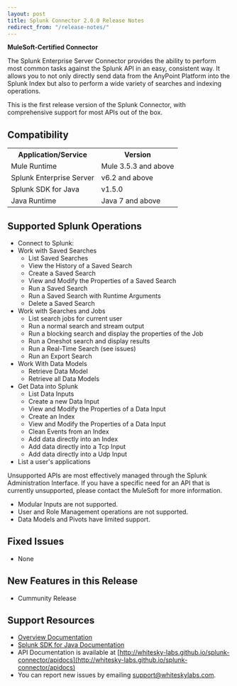 ```yaml
---
layout: post
title: Splunk Connector 2.0.0 Release Notes
redirect_from: "/release-notes/"
---
```



**MuleSoft-Certified Connector**

The Splunk Enterprise Server Connector provides the ability to perform most common tasks against the Splunk API in an easy, consistent way. It allows you to not only directly send data from the AnyPoint Platform into the Splunk Index but also to perform a wide variety of searches and indexing operations.

This is the first release version of the Splunk Connector, with comprehensive support for most APIs out of the box.

## Compatibility

<table>
    <tr>
        <th>Application/Service</th>
        <th>Version</th>
    </tr>
    <tr>
        <td>Mule Runtime</td>
        <td>Mule 3.5.3 and above</td>
    </tr>
    <tr>
        <td>Splunk Enterprise Server</td>
        <td>v6.2 and above</td>
    </tr>
    <tr>
        <td>Splunk SDK for Java</td>
        <td>v1.5.0</td>
    </tr>
	<tr>
        <td>Java Runtime</td>
        <td>Java 7 and above</td>
    </tr>
</table>

## Supported Splunk Operations

* Connect to Splunk:
* Work with Saved Searches
  * List Saved Searches
  * View the History of a Saved Search
  * Create a Saved Search
  * View and Modify the Properties of a Saved Search
  * Run a Saved Search
  * Run a Saved Search with Runtime Arguments
  * Delete a Saved Search
* Work with Searches and Jobs
  * List search jobs for current user
  * Run a normal search and stream output
  * Run a blocking search and display the properties of the Job
  * Run a Oneshot search and display results
  * Run a Real-Time Search (see issues)
  * Run an Export Search
* Work With Data Models
  * Retrieve Data Model
  * Retrieve all Data Models
* Get Data into Splunk
  * List Data Inputs
  * Create a new Data Input
  * View and Modify the Properties of a Data Input
  * Create an Index
  * View and Modify the Properties of a Data Input
  * Clean Events from an Index
  * Add data directly into an Index
  * Add data directly into a Tcp Input
  * Add data directly into a Udp Input
* List a user's applications


Unsupported APIs are most effectively managed through the Splunk Administration Interface. If you have a specific need for an API that is currently unsupported, please contact the MuleSoft for more information.

* Modular Inputs are not supported.
* User and Role Management operations are not supported.
* Data Models and Pivots have limited support.

## Fixed Issues

* None

## New Features in this Release

* Cummunity Release

## Support Resources

* [Overview Documentation](http://whitesky-labs.github.io/splunk-connector/2016/04/22/splunk-connector/)
* [Splunk SDK for Java Documentation](http://dev.splunk.com/view/java-sdk/SP-CAAAEFH)
* API Documentation is available at [http://whitesky-labs.github.io/splunk-connector/apidocs](http://whitesky-labs.github.io/splunk-connector/apidocs)
* You can report new issues by emailing [support@whiteskylabs.com](mailto:support@whiteskylabs.com).

